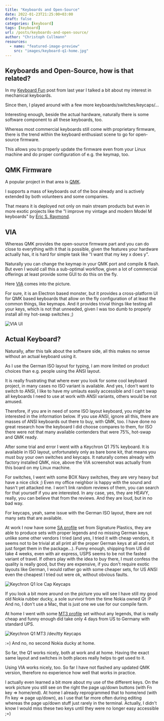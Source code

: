 ```yaml
---
title: "Keyboards and Open-Source"
date: 2022-01-23T21:25:00+03:00
draft: false
categories: [keyboard]
tags: [keyboard]
url: /posts/keyboards-and-open-source/
author: "Christoph Cullmann"
resources:
  - name: "featured-image-preview"
    src: "images/keyboard-q1-home.jpg"
---
```


## Keyboards and Open-Source, how is that related?

In my [Keyboard Fun](/posts/keyboard-fun/) post from last year I talked a bit about my interest in mechanical keyboards.

Since then, I played around with a few more keyboards/switches/keycaps/...

Interesting enough, beside the actual hardware, naturally there is some software component to all these keyboards, too.

Whereas most commercial keyboards still come with proprietary firmware, there is the trend within the keyboard enthusiast scene to go for open-source firmware.

This allows you to properly update the firmware even from your Linux machine and do proper configuration of e.g. the keymap, too.

## QMK Firmware

A popular project in that area is [QMK](https://qmk.fm/).

I supports a mass of keyboards out of the box already and is actively extended by both volunteers and some companies.

That means it is deployed not only on main stream products but even in more exotic projects like the "I improve my vintage and modern Model M keyboards" by [Eric S. Raymond](https://gitlab.com/esr/m-star).

## VIA

Whereas QMK provides the open-source firmware part and you can do close to everything with it that is possible, given the features your hardware actually has, it is hard for simple task like "I want that my key x does y".

Naturally you can change the keymap in your QMK port and compile & flash.
But even I would call this a sub-optimal workflow, given a lot of commercial offerings at least provide some GUI to do this on the fly.

Here [VIA](https://caniusevia.com/) comes into the picture.

For sure, it is an Electron based monster, but it provides a cross-platform UI for QMK based keyboards that allow on the fly configuration of at least the common things, like keymaps.
And it provides trivial things like testing all your keys, which is not that unneeded, given I was too dumb to properly install all my hot-swap switches ;)

![VIA UI](/posts/keyboards-and-open-source/images/keyboard-via.png "VIA UI")

## Actual Keyboard?

Naturally, after this talk about the software side, all this makes no sense without an actual keyboard using it.

As I use the German ISO layout for typing, I am more limited on product choices than e.g. people using the ANSI layout.

It is really frustrating that where ever you look for some cool keyboard project, in many cases no ISO variant is available.
And yes, I don't want to switch to ANSI, I like to have my umlauts easily accessible and I can't swap all keyboards I need to use at work with ANSI variants, others would be not amused.

Therefore, if you are in need of some ISO layout keyboard, you might be interested in the information below.
If you use ANSI, ignore all this, there are masses of ANSI keyboards out there to buy, with QMK, too.
I have done no great research how the keyboard I did choose compares to them, for ISO there were not that many available contenders that were 75%, hot-swap and QMK ready.

After some trial and error I went with a Keychron Q1 75% keyboard.
It is available in ISO layout, unfortunately only as bare bone kit, that means you must buy your own switches and keycaps.
It naturally comes already with factory installed QMK, nice, above the VIA screenshot was actually from this board on my Linux machine.

For switches, I went with some BOX Navy switches, they are very heavy but have a nice click ;)
Even my office neighbor is happy with the sound and hasn't yet attacked me.
I won't link random reviews of them, you can search for that yourself if you are interested.
In any case, yes, they are HEAVY, really, you can believe that from the reviews.
And they are loud, but in no bad way.

For keycaps, yeah, same issue with the German ISO layout, there are not many sets that are available.

At work I now have some [SA profile](https://www.keycaps.info/) set from Signature Plastics, they are able to produce sets with proper legends and no missing German keys, unlike some other vendors I tried (and yes, I tried it with cheap vendors, it seems not to be trivial at all print all the proper German keys at all and not just forget them in the package...).
Funny enough, shipping from US did take 4 weeks, even with air express, USPS seems to be not the fasted variant of travel.
If others play with the idea to buy there, I must confess the quality is really good, but they are expensive, if you don't require exotic layouts like German, I would rather go with some cheaper sets, for US ANSI even the cheapest I tried out were ok, without obvious faults.

![Keychron Q1 Ice Cap Keycaps](/posts/keyboards-and-open-source/images/keyboard-q1-work.jpg "Keychron Q1 Ice Cap Keycaps")

If you look a bit more around on the picture you will see I have still my good old Nokia rubber ducky, a sole survivor from the time Nokia owned Qt :P
And no, I don't use a Mac, that is just one we use for our compile farm.

At home I went with some [MT3 profile](https://matt3o.com/about-mt3-profile-and-devtty-set/) set without any legends, that is really cheap and funny enough did take only 4 days from US to Germany with standard UPS.

![Keychron Q1 MT3 /dev/tty Keycaps](/posts/keyboards-and-open-source/images/keyboard-q1-home.jpg "Keychron Q1 MT3 /dev/tty Keycaps")

:=) And no, no second Nokia ducky at home.

So far, the Q1 works nicely, both at work and at home.
Having the exact same layout and switches in both places really helps to get used to it.

Using VIA works nicely, too.
So far I have not flashed any updated QMK version, therefore no experience how well that works in practice.

I actually even learned a bit more about my use of the different keys.
On the work picture you still see on the right the page up/down buttons (with Fn key => home/end).
At home I already reprogrammed that to home/end (with Fn key => page up/down), as I use that far more often during editing whereas the page up/down stuff just rarely in the terminal.
Actually, I didn't know I would miss these two keys until they were no longer easy accessible ;=)

